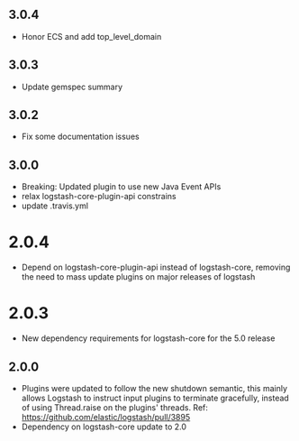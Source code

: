 ## 3.0.4
  - Honor ECS and add top_level_domain

## 3.0.3
  - Update gemspec summary

## 3.0.2
  - Fix some documentation issues

## 3.0.0
  - Breaking: Updated plugin to use new Java Event APIs
  - relax logstash-core-plugin-api constrains
  - update .travis.yml

# 2.0.4
  - Depend on logstash-core-plugin-api instead of logstash-core, removing the need to mass update plugins on major releases of logstash
# 2.0.3
  - New dependency requirements for logstash-core for the 5.0 release
## 2.0.0
 - Plugins were updated to follow the new shutdown semantic, this mainly allows Logstash to instruct input plugins to terminate gracefully, 
   instead of using Thread.raise on the plugins' threads. Ref: https://github.com/elastic/logstash/pull/3895
 - Dependency on logstash-core update to 2.0

